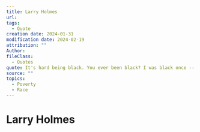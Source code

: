 ```yaml
---
title: Larry Holmes
url: 
tags:
  - Quote
creation date: 2024-01-31
modification date: 2024-02-19
attribution: ""
Author: 
fileClass:
  - Quotes
quote: It's hard being black. You ever been black? I was black once -- when I was poor.
source: ""
topics:
  - Poverty
  - Race
---
```


# Larry Holmes
